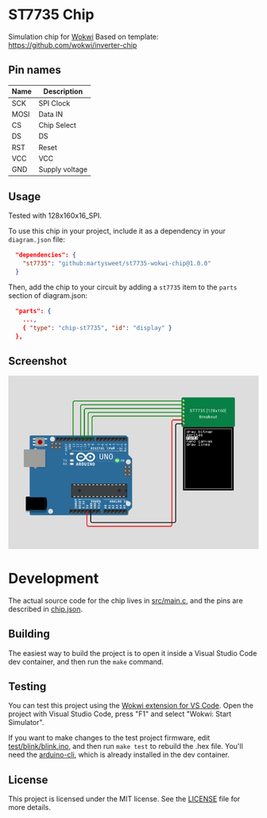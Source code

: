 # ST7735 Chip 
Simulation chip for [Wokwi](https://wokwi.com/)
Based on template: https://github.com/wokwi/inverter-chip

## Pin names

| Name | Description              |
| ---- | ------------------------ |
| SCK  | SPI Clock                |
| MOSI | Data IN                  |
| CS   | Chip Select              |
| DS   | DS                       |
| RST  | Reset                    |
| VCC  | VCC                      |
| GND  | Supply voltage           |

## Usage

Tested with 128x160x16_SPI.

To use this chip in your project, include it as a dependency in your `diagram.json` file:

```json
  "dependencies": {
    "st7735": "github:martysweet/st7735-wokwi-chip@1.0.0"
  }
```

Then, add the chip to your circuit by adding a `st7735` item to the `parts` section of diagram.json:

```json
  "parts": {
    ...,
    { "type": "chip-st7735", "id": "display" }
  },
```

## Screenshot
![Usage](wokwi.png)

# Development

The actual source code for the chip lives in [src/main.c](src/main.c), and the pins are described in [chip.json](chip.json).

## Building

The easiest way to build the project is to open it inside a Visual Studio Code dev container, and then run the `make` command.

## Testing

You can test this project using the [Wokwi extension for VS Code](https://marketplace.visualstudio.com/items?itemName=wokwi.wokwi-vscode). Open the project with Visual Studio Code, press "F1" and select "Wokwi: Start Simulator".

If you want to make changes to the test project firmware, edit [test/blink/blink.ino](test/blink/blink.ino), and then run `make test` to rebuild the .hex file. You'll need the [arduino-cli](https://arduino.github.io/arduino-cli/latest/installation/), which is already installed in the dev container.

## License

This project is licensed under the MIT license. See the [LICENSE](LICENSE) file for more details.

